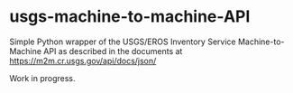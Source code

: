 # usgs-machine-to-machine-API
Simple Python wrapper of the USGS/EROS Inventory Service Machine-to-Machine API as described in the documents at https://m2m.cr.usgs.gov/api/docs/json/

Work in progress.
